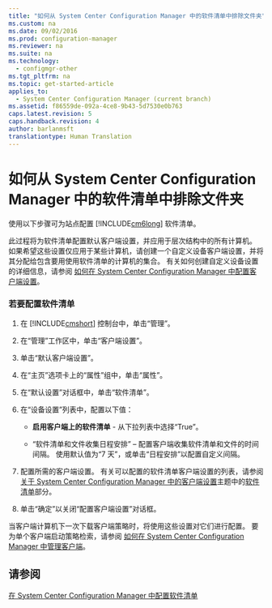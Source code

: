 ```yaml
---
title: "如何从 System Center Configuration Manager 中的软件清单中排除文件夹"
ms.custom: na
ms.date: 09/02/2016
ms.prod: configuration-manager
ms.reviewer: na
ms.suite: na
ms.technology: 
  - configmgr-other
ms.tgt_pltfrm: na
ms.topic: get-started-article
applies_to: 
  - System Center Configuration Manager (current branch)
ms.assetid: f86559de-092a-4ce8-9b43-5d7530e0b763
caps.latest.revision: 5
caps.handback.revision: 4
author: barlanmsft
translationtype: Human Translation
---
```

# 如何从 System Center Configuration Manager 中的软件清单中排除文件夹
使用以下步骤可为站点配置 [!INCLUDE[cm6long](../LocTest/includes/cm6long_md.md)] 软件清单。  
  
 此过程将为软件清单配置默认客户端设置，并应用于层次结构中的所有计算机。 如果希望这些设置仅应用于某些计算机，请创建一个自定义设备客户端设置，并将其分配给包含要用使用软件清单的计算机的集合。 有关如何创建自定义设备设置的详细信息，请参阅 [如何在 System Center Configuration Manager 中配置客户端设置](../LocTest/How-to-configure-client-settings-in-System-Center-Configuration-Manager.md)。  
  
### 若要配置软件清单  
  
1.  在 [!INCLUDE[cmshort](../LocTest/includes/cmshort_md.md)] 控制台中，单击“管理”。  
  
2.  在“管理”工作区中，单击“客户端设置”。  
  
3.  单击“默认客户端设置”。  
  
4.  在“主页”选项卡上的“属性”组中，单击“属性”。  
  
5.  在“默认设置”对话框中，单击“软件清单”。  
  
6.  在“设备设置”列表中，配置以下值：  
  
    -   **启用客户端上的软件清单** \- 从下拉列表中选择“True”。  
  
    -   “软件清单和文件收集日程安排” – 配置客户端收集软件清单和文件的时间间隔。 使用默认值为“7 天”，或单击“日程安排”以配置自定义间隔。  
  
7.  配置所需的客户端设置。 有关可以配置的软件清单客户端设置的列表，请参阅[关于 System Center Configuration Manager 中的客户端设置](../LocTest/About-client-settings-in-System-Center-Configuration-Manager.md)主题中的[软件清单](../LocTest/About-client-settings-in-System-Center-Configuration-Manager.md#BKMK_SoftInventoryDeviceSettings)部分。  
  
8.  单击“确定”以关闭“配置客户端设置”对话框。  
  
 当客户端计算机下一次下载客户端策略时，将使用这些设置对它们进行配置。 要为单个客户端启动策略检索，请参阅 [如何在 System Center Configuration Manager 中管理客户端](../LocTest/How-to-manage-clients-in-System-Center-Configuration-Manager.md)。  
  
## 请参阅  
 [在 System Center Configuration Manager 中配置软件清单](../LocTest/Configuring-software-inventory-in-System-Center-Configuration-Manager.md)